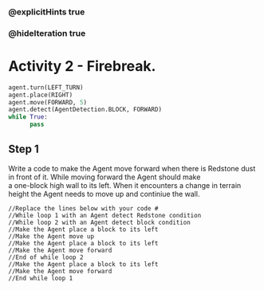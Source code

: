 ### @explicitHints true
### @hideIteration true 
# Activity 2 - Firebreak. 

```python
agent.turn(LEFT_TURN)
agent.place(RIGHT)
agent.move(FORWARD, 5)
agent.detect(AgentDetection.BLOCK, FORWARD) 
while True:
      pass
```

## Step 1
Write a code to make the Agent move forward when there is Redstone dust in front of it. While moving forward the Agent should make  
a one-block high wall to its left. When it encounters a change in terrain height the Agent needs to move up and continiue the wall.

```template
//Replace the lines below with your code #
//While loop 1 with an Agent detect Redstone condition 
//While loop 2 with an Agent detect block condition 
//Make the Agent place a block to its left         
//Make the Agent move up                            
//Make the Agent place a block to its left         
//Make the Agent move forward
//End of while loop 2
//Make the Agent place a block to its left         
//Make the Agent move forward
//End while loop 1                         
```